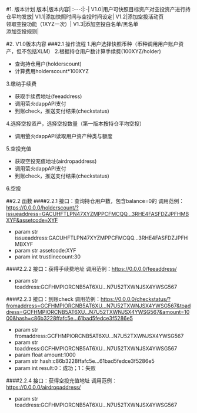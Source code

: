 #1. 版本计划
版本|版本内容|
:---:|:-|
V1.0|用户可快照目标资产对空投资产进行持仓平均发放|
V1.1|添加快照时间与空投时间设定|
V1.2|添加空投活动页<br>领取空投功能（1XYZ一次）|
V1.3|添加空投白名单/黑名单<br>添加空投规则|

#2. V1.0版本内容
###2.1 操作流程
1.用户选择快照币种（币种调用用户账户资产，但不包括XLM）
2.根据持仓用户数计算手续费(100XYZ/holder)
- 查询持仓用户(holderscount)
- 计算费用holderscount*100XYZ

3.缴纳手续费
- 获取手续费地址(feeaddress)
- 调用萤火dappAPI支付
- 到账check，推送支付结果(checkstatus)

4.选择空投资产，选择空投数量（第一版本按持仓平均空投）
- 调用萤火dappAPI读取用户资产种类与额度

5.空投充值
- 获取空投充值地址(airdropaddress)
- 调用萤火dappAPI支付
- 到账check，推送支付结果(checkstatus)

6.空投


##2.2 函数
####2.2.1 接口：查询持仓用户数，包含balance=0的
    调用范例：https://0.0.0.0/holderscount/?issueaddress=GACUHFTLPN47XYZMPPCFMCQQ...3RHE4FASFDZJPFHMBXYF&assetcode=XYF
 - param str issueaddress:GACUHFTLPN47XYZMPPCFMCQQ...3RHE4FASFDZJPFHMBXYF
 - param str assetcode:XYF
 - param int trustlinecount:30

####2.2.2 接口：获得手续费地址
    调用范例：https://0.0.0.0/feeaddress/
 - param str toaddress:GCFHMPIORCNB5AT6XU...N7U52TXWNJSX4YWSG567
  
####2.2.3 接口：到账check
    调用范例：https://0.0.0.0/checkstatus/?fromaddress=GCFHMPIORCNB5AT6XU...N7U52TXWNJSX4YWSG567&toaddress=GCFHMPIORCNB5AT6XU...N7U52TXWNJSX4YWSG567&amount=1000&hash=c86b3228ffafc5e...61bad5fedce3f5286e5
 - param str fromaddress:GCFHMPIORCNB5AT6XU...N7U52TXWNJSX4YWSG567
 - param str toaddress:GCFHMPIORCNB5AT6XU...N7U52TXWNJSX4YWSG567
 - param float amount:1000
 - param str hash:c86b3228ffafc5e...61bad5fedce3f5286e5
 - param int result:0：成功；1：失败

####2.2.4 接口：获得空投充值地址
    调用范例：https://0.0.0.0/airdropaddress/
 - param str toaddress:GCFHMPIORCNB5AT6XU...N7U52TXWNJSX4YWSG567


